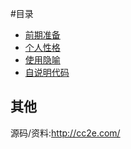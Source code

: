 #目录
* [前期准备](前期准备.md)
* [个人性格](个人性格.md)
* [使用隐喻](使用隐喻.md)
* [自说明代码](自说明代码.md)

## 其他
源码/资料:http://cc2e.com/
